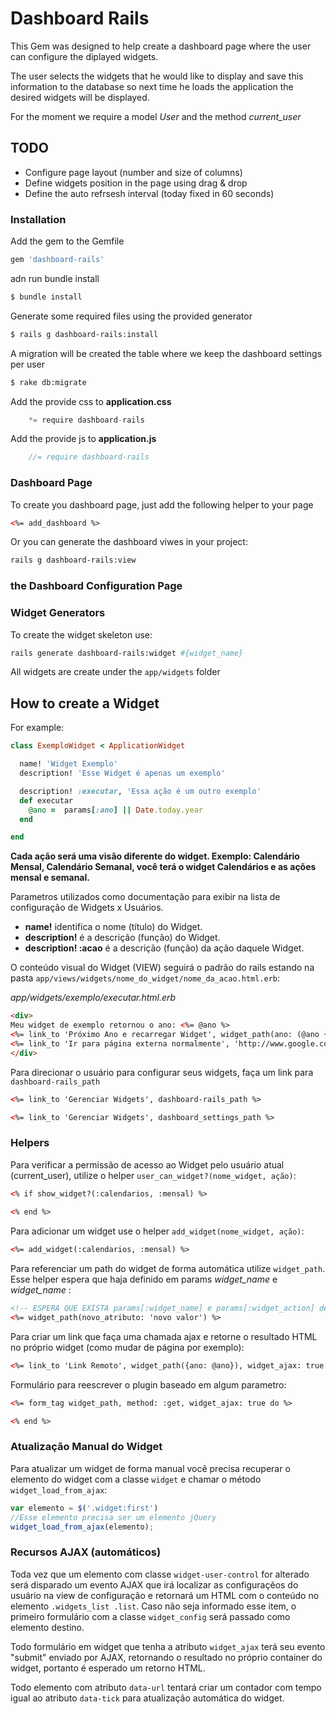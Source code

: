 # Dashboard Rails

This Gem was designed to help create a dashboard page where the user can configure the diplayed widgets.

The user selects the widgets that he would like to display and save this information to the database so next time he
loads the application the desired widgets will be displayed.

For the moment we require a model *User* and the method *current_user* 

## TODO

- Configure page layout (number and size of columns)
- Define widgets position in the page using drag & drop
- Define the auto refrsesh interval (today fixed in 60 seconds)

### Installation

Add the gem to the Gemfile

```ruby
gem 'dashboard-rails'
```
adn run bundle install

```sh
$ bundle install
```

Generate some required files using the provided generator
```sh
$ rails g dashboard-rails:install
```

A migration will be created the table where we keep the dashboard settings per user

```sh
$ rake db:migrate
```

Add the provide css to  **application.css**
```js
    *= require dashboard-rails
```

Add the provide js to **application.js**
```js
    //= require dashboard-rails
```

### Dashboard Page

To create you dashboard page, just add the following helper to your page

```html
<%= add_dashboard %>
```

Or you can generate the dashboard viwes in your project:
```sh
rails g dashboard-rails:view
```

### the Dashboard Configuration Page


### Widget Generators

To create the widget skeleton use:
```sh
rails generate dashboard-rails:widget #{widget_name}
```


All widgets are create under the `app/widgets` folder


## How to create a Widget

For example:

```ruby
class ExemploWidget < ApplicationWidget

  name! 'Widget Exemplo'
  description! 'Esse Widget é apenas um exemplo'

  description! :executar, 'Essa ação é um outro exemplo'
  def executar
    @ano =  params[:ano] || Date.today.year
  end

end
```

**Cada ação será uma visão diferente do widget. Exemplo: Calendário Mensal, Calendário Semanal, você terá o widget Calendários e as ações mensal e semanal.**

Parametros utilizados como documentação para exibir na lista de configuração de Widgets x Usuários.

- **name!** identifica o nome (título) do Widget. 
- **description!** é a descrição (função)  do Widget.
- **description! :acao** é a descrição (função) da ação daquele Widget.

O conteúdo visual do Widget (VIEW) seguirá o padrão do rails estando na pasta `app/views/widgets/nome_do_widget/nome_da_acao.html.erb`:

*app/widgets/exemplo/executar.html.erb*
```html
<div>
Meu widget de exemplo retornou o ano: <%= @ano %>
<%= link_to 'Próximo Ano e recarregar Widget', widget_path(ano: (@ano +1), widget_ajax: true %>
<%= link_to 'Ir para página externa normalmente', 'http://www.google.com.br/' %>
</div>
```

Para direcionar o usuário para configurar seus widgets, faça um link para `dashboard-rails_path`
```html
<%= link_to 'Gerenciar Widgets', dashboard-rails_path %>

<%= link_to 'Gerenciar Widgets', dashboard_settings_path %>


```

### Helpers

Para verificar a permissão de acesso ao Widget pelo usuário atual (current_user), utilize o helper `user_can_widget?(nome_widget, ação)`:
```html
<% if show_widget?(:calendarios, :mensal) %>
 
<% end %>
```

Para adicionar um widget use o helper `add_widget(nome_widget, ação)`:
```html
<%= add_widget(:calendarios, :mensal) %>
```

Para referenciar um path do widget de forma automática utilize `widget_path`. Esse helper espera que haja definido em params *widget_name* e *widget_name* :
```html
<!-- ESPERA QUE EXISTA params[:widget_name] e params[:widget_action] definidos -->
<%= widget_path(novo_atributo: 'novo valor') %>
``` 

Para criar um link que faça uma chamada ajax e retorne o resultado HTML no próprio widget (como mudar de página por exemplo):
```html
<%= link_to 'Link Remoto', widget_path({ano: @ano}), widget_ajax: true %>
```

Formulário para reescrever o plugin baseado em algum parametro:
```html
<%= form_tag widget_path, method: :get, widget_ajax: true do %>

<% end %>
```

### Atualização Manual do Widget

Para atualizar um widget de forma manual você precisa recuperar o elemento do widget com a classe `widget` e chamar o método `widget_load_from_ajax`:
```javascript
var elemento = $('.widget:first')
//Esse elemento precisa ser um elemento jQuery
widget_load_from_ajax(elemento);
```

### Recursos AJAX (automáticos)

Toda vez que um elemento com classe `widget-user-control` for alterado será disparado um evento AJAX que irá localizar as configuraçẽos do usuário na view de configuração e retornará um HTML com o conteúdo no elemento `.widgets_list .list`. Caso não seja informado esse item, o primeiro formulário com a classe `widget_config` será passado como elemento destino.

Todo formulário em widget que tenha a atributo `widget_ajax` terá seu evento "submit" enviado por AJAX, retornando o resultado no próprio container do widget, portanto é esperado um retorno HTML.
 
Todo elemento com atributo `data-url` tentará criar um contador com tempo igual ao atributo `data-tick` para atualização automática do widget.